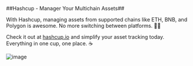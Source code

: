 ##Hashcup - Manager Your Multichain Assets##

With Hashcup, managing assets from supported chains like ETH, BNB, and Polygon is awesome. No more switching between platforms. 🔄✨

Check it out at [hashcup.io](https://hashcup.io/) and simplify your asset tracking today. Everything in one cup, one place. ☕

![image](https://github.com/salluthdev/hashcup/assets/83701344/3184b50d-9630-4200-b95d-699f3ab1deb0)

